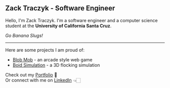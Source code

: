 Zack Traczyk - Software Engineer
---

Hello, I'm Zack Traczyk. I'm a software engineer and a computer science student at the **University of California Santa Cruz**.

*Go Banana Slugs!*

---
Here are some projects I am proud of:

- [Blob Mob](https://blob-mob.vercel.app/) - an arcade style web game
- [Boid Simulation](https://github.com/xxzbuckxx/Boid-Simulation) - a 3D flocking simulation

Check out my [Portfolio](https://zacktraczyk.com) 📝 </br>
Or connect with me on [LinkedIn](https://www.linkedin.com/in/zachary-traczyk-140b541b2/) 👈🏻
